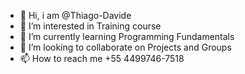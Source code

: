 - 👋 Hi, i am @Thiago-Davide
- 👀 I’m interested in Training course
- 🌱 I’m currently learning Programming Fundamentals
- 💞️ I’m looking to collaborate on Projects and Groups 
- 📫 How to reach me +55 4499746-7518

<!---
Thiago-Davide/Thiago-Davide is a ✨ special ✨ repository because its `README.md` (this file) appears on your GitHub profile.
You can click the Preview link to take a look at your changes.
--->
